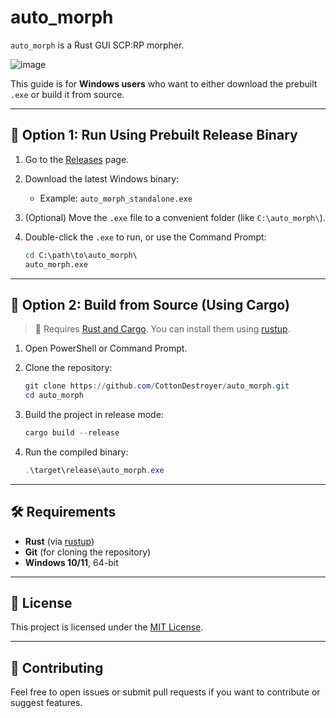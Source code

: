 # auto_morph

`auto_morph` is a Rust GUI SCP:RP morpher.

![image](https://github.com/user-attachments/assets/df4ee2d5-09bf-4e2e-96db-a08e748c130e)


This guide is for **Windows users** who want to either download the prebuilt `.exe` or build it from source.

---

## 🚀 Option 1: Run Using Prebuilt Release Binary

1. Go to the [Releases](https://github.com/CottonDestroyer/auto_morph/releases) page.
2. Download the latest Windows binary:
   - Example: `auto_morph_standalone.exe`
3. (Optional) Move the `.exe` file to a convenient folder (like `C:\auto_morph\`).
4. Double-click the `.exe` to run, or use the Command Prompt:

   ```cmd
   cd C:\path\to\auto_morph\
   auto_morph.exe
   ```

---

## 🔧 Option 2: Build from Source (Using Cargo)

> 📌 Requires [Rust and Cargo](https://www.rust-lang.org/tools/install). You can install them using [rustup](https://rustup.rs/).

1. Open PowerShell or Command Prompt.
2. Clone the repository:

   ```powershell
   git clone https://github.com/CottonDestroyer/auto_morph.git
   cd auto_morph
   ```

3. Build the project in release mode:

   ```powershell
   cargo build --release
   ```

4. Run the compiled binary:

   ```powershell
   .\target\release\auto_morph.exe
   ```

---

## 🛠 Requirements

- **Rust** (via [rustup](https://rustup.rs/))
- **Git** (for cloning the repository)
- **Windows 10/11**, 64-bit

---

## 📄 License

This project is licensed under the [MIT License](LICENSE).

---

## 🤝 Contributing

Feel free to open issues or submit pull requests if you want to contribute or suggest features.

